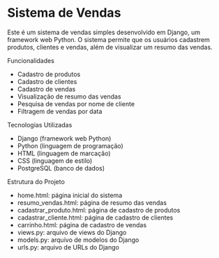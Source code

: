 # Sistema de Vendas 

Este é um sistema de vendas simples desenvolvido em Django, um framework web Python. O sistema permite que os usuários cadastrem produtos, clientes e vendas, além de visualizar um resumo das vendas.

Funcionalidades
- Cadastro de produtos
- Cadastro de clientes
- Cadastro de vendas
- Visualização de resumo das vendas
- Pesquisa de vendas por nome de cliente
- Filtragem de vendas por data

Tecnologias Utilizadas
- Django (framework web Python)
- Python (linguagem de programação)
- HTML (linguagem de marcação)
- CSS (linguagem de estilo)
- PostgreSQL (banco de dados)

Estrutura do Projeto
- home.html: página inicial do sistema
- resumo_vendas.html: página de resumo das vendas
- cadastrar_produto.html: página de cadastro de produtos
- cadastrar_cliente.html: página de cadastro de clientes
- carrinho.html: página de cadastro de vendas
- views.py: arquivo de views do Django
- models.py: arquivo de modelos do Django
- urls.py: arquivo de URLs do Django
